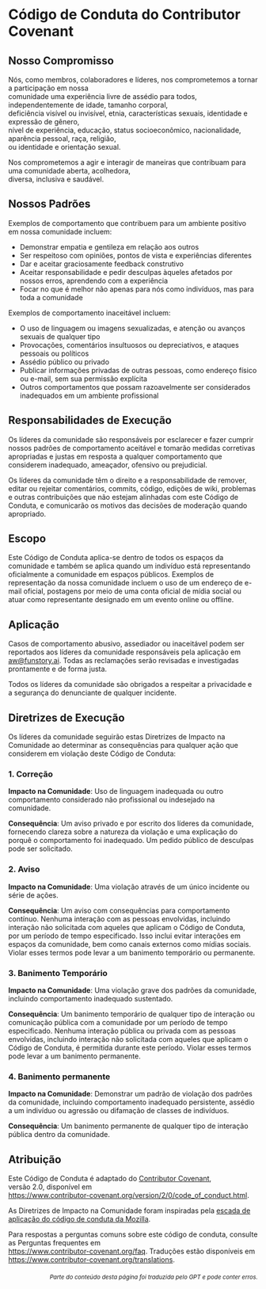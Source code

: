 # Código de Conduta do Contributor Covenant

## Nosso Compromisso

Nós, como membros, colaboradores e líderes, nos comprometemos a tornar a participação em nossa  
comunidade uma experiência livre de assédio para todos, independentemente de idade, tamanho corporal,  
deficiência visível ou invisível, etnia, características sexuais, identidade e expressão de gênero,  
nível de experiência, educação, status socioeconômico, nacionalidade, aparência pessoal, raça, religião,  
ou identidade e orientação sexual.  

Nos comprometemos a agir e interagir de maneiras que contribuam para uma comunidade aberta, acolhedora,  
diversa, inclusiva e saudável.

## Nossos Padrões

Exemplos de comportamento que contribuem para um ambiente positivo em nossa
comunidade incluem:

* Demonstrar empatia e gentileza em relação aos outros  
* Ser respeitoso com opiniões, pontos de vista e experiências diferentes  
* Dar e aceitar graciosamente feedback construtivo  
* Aceitar responsabilidade e pedir desculpas àqueles afetados por nossos erros, aprendendo com a experiência  
* Focar no que é melhor não apenas para nós como indivíduos, mas para toda a comunidade

Exemplos de comportamento inaceitável incluem:

* O uso de linguagem ou imagens sexualizadas, e atenção ou avanços sexuais de qualquer tipo  
* Provocações, comentários insultuosos ou depreciativos, e ataques pessoais ou políticos  
* Assédio público ou privado  
* Publicar informações privadas de outras pessoas, como endereço físico ou e-mail, sem sua permissão explícita  
* Outros comportamentos que possam razoavelmente ser considerados inadequados em um ambiente profissional

## Responsabilidades de Execução

Os líderes da comunidade são responsáveis por esclarecer e fazer cumprir nossos padrões de comportamento aceitável e tomarão medidas corretivas apropriadas e justas em resposta a qualquer comportamento que considerem inadequado, ameaçador, ofensivo ou prejudicial.

Os líderes da comunidade têm o direito e a responsabilidade de remover, editar ou rejeitar comentários, commits, código, edições de wiki, problemas e outras contribuições que não estejam alinhadas com este Código de Conduta, e comunicarão os motivos das decisões de moderação quando apropriado.

## Escopo

Este Código de Conduta aplica-se dentro de todos os espaços da comunidade e também se aplica quando um indivíduo está representando oficialmente a comunidade em espaços públicos. Exemplos de representação da nossa comunidade incluem o uso de um endereço de e-mail oficial, postagens por meio de uma conta oficial de mídia social ou atuar como representante designado em um evento online ou offline.

## Aplicação

Casos de comportamento abusivo, assediador ou inaceitável podem ser
reportados aos líderes da comunidade responsáveis pela aplicação em
aw@funstory.ai.
Todas as reclamações serão revisadas e investigadas prontamente e de forma justa.

Todos os líderes da comunidade são obrigados a respeitar a privacidade e a segurança do
denunciante de qualquer incidente.

## Diretrizes de Execução

Os líderes da comunidade seguirão estas Diretrizes de Impacto na Comunidade ao determinar
as consequências para qualquer ação que considerem em violação deste Código de Conduta:

### 1. Correção

**Impacto na Comunidade**: Uso de linguagem inadequada ou outro comportamento considerado não profissional ou indesejado na comunidade.

**Consequência**: Um aviso privado e por escrito dos líderes da comunidade, fornecendo clareza sobre a natureza da violação e uma explicação do porquê o comportamento foi inadequado. Um pedido público de desculpas pode ser solicitado.

### 2. Aviso

**Impacto na Comunidade**: Uma violação através de um único incidente ou série de ações.

**Consequência**: Um aviso com consequências para comportamento contínuo. Nenhuma interação com as pessoas envolvidas, incluindo interação não solicitada com aqueles que aplicam o Código de Conduta, por um período de tempo especificado. Isso inclui evitar interações em espaços da comunidade, bem como canais externos como mídias sociais. Violar esses termos pode levar a um banimento temporário ou permanente.

### 3. Banimento Temporário

**Impacto na Comunidade**: Uma violação grave dos padrões da comunidade, incluindo comportamento inadequado sustentado.

**Consequência**: Um banimento temporário de qualquer tipo de interação ou comunicação pública com a comunidade por um período de tempo especificado. Nenhuma interação pública ou privada com as pessoas envolvidas, incluindo interação não solicitada com aqueles que aplicam o Código de Conduta, é permitida durante este período. Violar esses termos pode levar a um banimento permanente.

### 4. Banimento permanente

**Impacto na Comunidade**: Demonstrar um padrão de violação dos padrões da comunidade, incluindo comportamento inadequado persistente, assédio a um indivíduo ou agressão ou difamação de classes de indivíduos.

**Consequência**: Um banimento permanente de qualquer tipo de interação pública dentro da comunidade.

## Atribuição

Este Código de Conduta é adaptado do [Contributor Covenant][homepage],  
versão 2.0, disponível em  
https://www.contributor-covenant.org/version/2/0/code_of_conduct.html.  

As Diretrizes de Impacto na Comunidade foram inspiradas pela [escada de aplicação do código de conduta da Mozilla](https://github.com/mozilla/diversity).  

[homepage]: https://www.contributor-covenant.org  

Para respostas a perguntas comuns sobre este código de conduta, consulte as Perguntas frequentes em  
https://www.contributor-covenant.org/faq. Traduções estão disponíveis em  
https://www.contributor-covenant.org/translations.

<div align="right"> 
<h6><small>Parte do conteúdo desta página foi traduzida pelo GPT e pode conter erros.</small></h6>